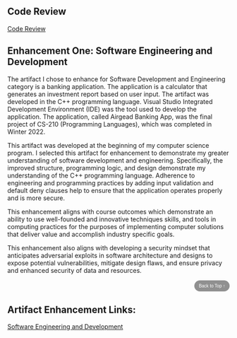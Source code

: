 

## **Code Review**

[Code Review](https://youtu.be/6cdXHpRNkXQ)

## **Enhancement One: Software Engineering and Development**
  The artifact I chose to enhance for Software Development and Engineering category is a banking application. The application is a calculator that generates an investment 
  report based on user input. The artifact was developed in the C++ programming language. Visual Studio Integrated Development Environment (IDE) was the tool used to develop 
  the application. The application, called Airgead Banking App, was the final project of CS-210 (Programming Languages), which was completed in Winter 2022. 
  
  This artifact was developed at the beginning of my computer science program. I selected this artifact for enhancement to demonstrate my greater understanding of software 
  development and engineering. Specifically, the improved structure, programming logic, and design demonstrate my understanding of the C++ programming language. 
  Adherence to engineering and programming practices by adding input validation and default deny clauses help to ensure that the application operates properly and is 
  more secure. 

  This enhancement aligns with course outcomes which demonstrate an ability to use well-founded and innovative techniques skills, and tools in computing practices for the 
  purposes of implementing computer solutions that deliver value and accomplish industry specific goals.
  
  This enhancement also aligns with developing a security mindset that anticipates adversarial 
  exploits in software architecture and designs to expose potential vulnerabilities, mitigate design flaws, and ensure privacy and enhanced security of data and resources.

<div style="text-align: right;">
    <a href="#">
        <button style="font-size: 10px; font-weight: 500; background: #909090; color: #ffffff; border-radius: 50px; border-style: solid; border-color: #909090; padding: 5px 8px;">Back to Top &#8593;</button>
    </a>
</div>


## Artifact Enhancement Links:

[Software Engineering and Development](https://github.com/sdmnh1/Enhancement-One)

